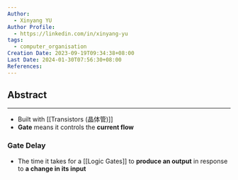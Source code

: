 ```yaml
---
Author:
  - Xinyang YU
Author Profile:
  - https://linkedin.com/in/xinyang-yu
tags:
  - computer_organisation
Creation Date: 2023-09-19T09:34:38+08:00
Last Date: 2024-01-30T07:56:30+08:00
References: 
---
```

## Abstract
---
- Built with [[Transistors (晶体管)]]
- **Gate** means it controls the **current flow**


### Gate Delay
- The time it takes for a [[Logic Gates]] to **produce an output** in response to **a change in its input**